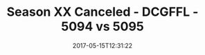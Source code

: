 ---
title: Season XX Canceled - DCGFFL - 5094 vs 5095
teams_score:
- team: 5094
  score: 44
- team: 5095
  score: 12
mvp: Hines, Marvin
game-ball: Todd, Chris
season: 14
week:
date: '2017-05-15T12:31:22'
pageid: season-14-playoffs-may-14-2017-5094-vs-5095
---